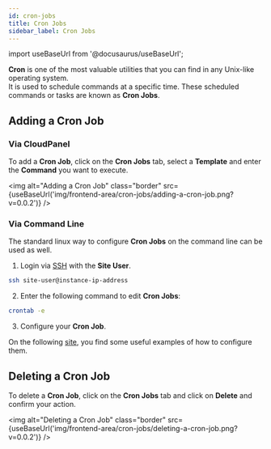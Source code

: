 ```yaml
---
id: cron-jobs
title: Cron Jobs
sidebar_label: Cron Jobs
---
```


import useBaseUrl from '@docusaurus/useBaseUrl';

**Cron** is one of the most valuable utilities that you can find in any Unix-like operating system.  <br />
It is used to schedule commands at a specific time. These scheduled commands or tasks are known as **Cron Jobs**.

## Adding a Cron Job

### Via CloudPanel

To add a **Cron Job**, click on the **Cron Jobs** tab, select a **Template** and enter the **Command** you want to execute.

<img alt="Adding a Cron Job" class="border" src={useBaseUrl('img/frontend-area/cron-jobs/adding-a-cron-job.png?v=0.0.2')} />

### Via Command Line

The standard linux way to configure **Cron Jobs** on the command line can be used as well.

1. Login via [SSH](ssh-ftp#ssh-login) with the **Site User**.

```bash
ssh site-user@instance-ip-address
```

2. Enter the following command to edit **Cron Jobs**:

```bash
crontab -e
```

3. Configure your **Cron Job**.

On the following [site](https://tecadmin.net/crontab-in-linux-with-20-examples-of-cron-schedule/), you find some useful
examples of how to configure them.

## Deleting a Cron Job

To delete a **Cron Job**, click on the **Cron Jobs** tab and click on **Delete** and confirm your action.

<img alt="Deleting a Cron Job" class="border" src={useBaseUrl('img/frontend-area/cron-jobs/deleting-a-cron-job.png?v=0.0.2')} />